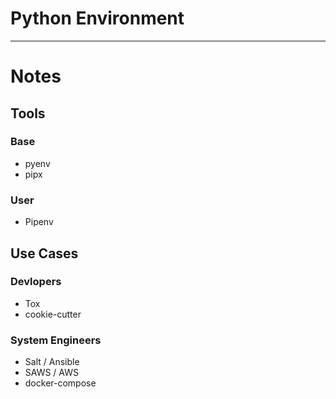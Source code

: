 
# Python Environment


---
# Notes

## Tools
### Base
* pyenv
* pipx

### User
* Pipenv

## Use Cases
### Devlopers
* Tox
* cookie-cutter
### System Engineers
* Salt / Ansible
* SAWS / AWS
* docker-compose
<!--stackedit_data:
eyJoaXN0b3J5IjpbMTk0NzEyMDcyNV19
-->
